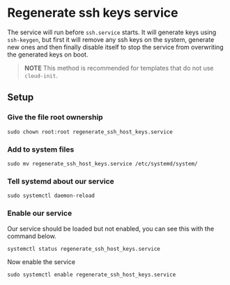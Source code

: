 # Regenerate ssh keys service
The service will run before `ssh.service` starts. It will generate keys using `ssh-keygen`, but first it will remove any ssh keys on the system, generate new ones and then finally disable itself to stop the service from overwriting the generated keys on boot.

> **NOTE**
> This method is recommended for templates that do not use `cloud-init`.

## Setup
### Give the file root ownership
```shell
sudo chown root:root regenerate_ssh_host_keys.service
```
### Add to system files
```shell
sudo mv regenerate_ssh_host_keys.service /etc/systemd/system/
```
### Tell systemd about our service
```shell
sudo systemctl daemon-reload
```
### Enable our service
Our service should be loaded but not enabled, you can see this with the command below. 
```shell
systemctl status regenerate_ssh_host_keys.service
```
Now enable the service
```shell
sudo systemctl enable regenerate_ssh_host_keys.service
```